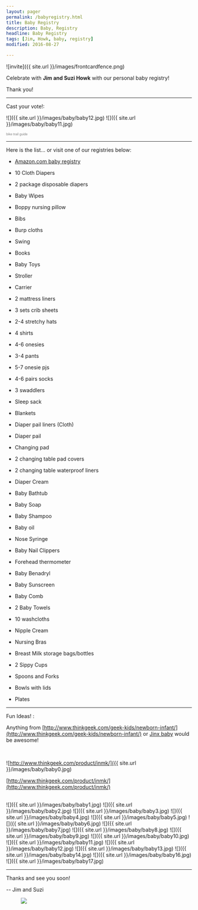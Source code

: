 ```yaml
---
layout: pager
permalink: /babyregistry.html
title: Baby Registry
description: Baby, Registry
headline: Baby Registry
tags: [Jim, Howk, baby, registry]
modified: 2016-08-27

---
```


<style>
  .cn-button {
    margin-top: -5em;
  }
</style>

![invite]({{ site.url }}/images/frontcardfence.png)


Celebrate with **Jim and Suzi Howk** with our personal baby registry!

Thank you!

---

Cast your vote!:

![]({{ site.url }}/images/baby/baby12.jpg) ![]({{ site.url }}/images/baby/baby11.jpg)
<script type="text/javascript" src="http://www.easypolls.net/ext/scripts/emPoll.js?p=57c650e1e4b06f1c7ffff8a2"></script><a class="OPP-powered-by" href="http://trailguide.net" style="text-decoration:none;"><div style="font: 9px arial; color: gray;">bike trail guide</div></a>

---

Here is the list... or visit one of our registries below:

* [Amazon.com baby registry](https://www.amazon.com/gp/baby-reg/jim-howk-suzi-howk-november-2016-slater?lid=3L5CMGJH664D0)

* 10 Cloth Diapers
* 2 package disposable diapers
* Baby Wipes
* Boppy nursing pillow
* Bibs
* Burp cloths
* Swing
* Books
* Baby Toys
* Stroller
* Carrier
* 2 mattress liners
* 3 sets crib sheets
* 2-4 stretchy hats
* 4 shirts
* 4-6 onesies
* 3-4 pants
* 5-7 onesie pjs
* 4-6 pairs socks
* 3 swaddlers
* Sleep sack
* Blankets
* Diaper pail liners (Cloth)
* Diaper pail
* Changing pad
* 2 changing table pad covers
* 2 changing table waterproof liners
* Diaper Cream
* Baby Bathtub
* Baby Soap
* Baby Shampoo
* Baby oil
* Nose Syringe
* Baby Nail Clippers
* Forehead thermometer
* Baby Benadryl
* Baby Sunscreen
* Baby Comb
* 2 Baby Towels
* 10 washcloths
* Nipple Cream
* Nursing Bras
* Breast Milk storage bags/bottles
* 2 Sippy Cups
* Spoons and Forks
* Bowls with lids
* Plates


---

Fun Ideas! :

Anything from [http://www.thinkgeek.com/geek-kids/newborn-infant/](http://www.thinkgeek.com/geek-kids/newborn-infant/) or [Jinx baby](https://www.jinx.com/shop/cat/clothing/g/baby/) would be awesome!

<br>

![http://www.thinkgeek.com/product/inmk/]({{ site.url }}/images/baby/baby0.jpg)  

[http://www.thinkgeek.com/product/inmk/](http://www.thinkgeek.com/product/inmk/)  
<br>

![]({{ site.url }}/images/baby/baby1.jpg)
![]({{ site.url }}/images/baby/baby2.jpg)
![]({{ site.url }}/images/baby/baby3.jpg)
![]({{ site.url }}/images/baby/baby4.jpg)
![]({{ site.url }}/images/baby/baby5.jpg)
![]({{ site.url }}/images/baby/baby6.jpg)
![]({{ site.url }}/images/baby/baby7.jpg)
![]({{ site.url }}/images/baby/baby8.jpg)
![]({{ site.url }}/images/baby/baby9.jpg)
![]({{ site.url }}/images/baby/baby10.jpg)
![]({{ site.url }}/images/baby/baby11.jpg)
![]({{ site.url }}/images/baby/baby12.jpg)
![]({{ site.url }}/images/baby/baby13.jpg)
![]({{ site.url }}/images/baby/baby14.jpg)
![]({{ site.url }}/images/baby/baby16.jpg)
![]({{ site.url }}/images/baby/baby17.jpg)

---

Thanks and see you soon!

-- Jim and Suzi

<figure>
	<img src="../images/tuxninja.png">
</figure>
